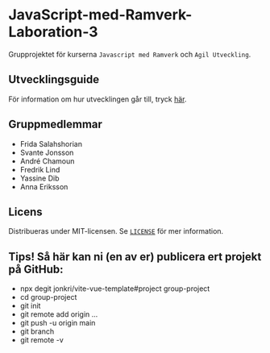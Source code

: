# JavaScript-med-Ramverk-Laboration-3

Grupprojektet för kurserna `Javascript med Ramverk` och `Agil Utveckling`.

## Utvecklingsguide
För information om hur utvecklingen går till, tryck [här](developmentGuide.md#utvecklingsguide).

## Gruppmedlemmar

- Frida Salahshorian
- Svante Jonsson
- André Chamoun
- Fredrik Lind
- Yassine Dib
- Anna Eriksson

## Licens

Distribueras under MIT-licensen. Se [`LICENSE`](LICENSE) för mer information.

## Tips! Så här kan ni (en av er) publicera ert projekt på GitHub:

- npx degit jonkri/vite-vue-template#project group-project
- cd group-project
- git init
- git remote add origin ...
- git push -u origin main
- git branch
- git remote -v
